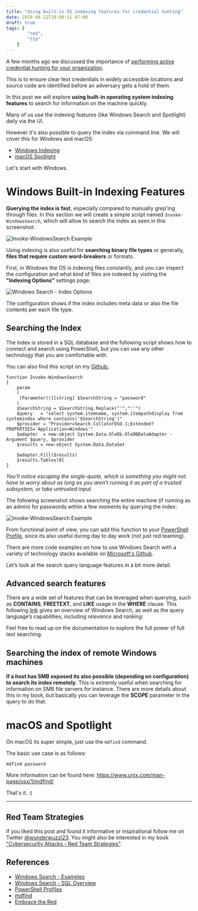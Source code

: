 ```yaml
---
title: "Using built-in OS indexing features for credential hunting"
date: 2020-06-22T10:00:51-07:00
draft: true
tags: [
        "red",
        "ttp"
    ]
---
```


A few months ago we discussed the importance of [performing active credential hunting for your organization](/blog/posts/2020/hunting-for-credentials). 

This is to ensure clear text credentials in widely accessible locations and source code are identified before an adversary gets a hold of them. 

In this post we will explore **using built-in operating system indexing features** to search for information on the machine quickly.

Many of us use the indexing features (like Windows Search and Spotlight) daily via the UI. 

However it's also possible to query the index via command line. We will cover this for Windows and macOS:

* [Windows Indexing](#windows-built-in-indexing-features)
* [macOS Spotlight](#macos-and-spotlight)

Let's start with Windows.

# Windows Built-in Indexing Features

**Querying the index is fast**, especially compared to manually grep'ing through files. In this section we will create a simple script named `Invoke-WindowsSearch`, which will allow to search the index as seen in this screenshot:

![Invoke-WindowsSearch Example](/blog/images/2020/invoke-windowssearch.png)

Using indexing is also useful for **searching binary file types** or generally, **files that require custom word-breakers** or formats. 

First, in Windows the OS is indexing files constantly, and you can inspect the configuration and what kind of files are indexed by visiting the **"Indexing Options"** settings page:

![Windows Search - Index Options](/blog/images/2020/windows-indexing.png)

The configuration shows if the index includes meta data or also the file contents per each file type.

## Searching the Index

The index is stored in a SQL database and the following script shows how to connect and search using PowerShell, but you can use any other technology that you are comfortable with.

You can also find this script on my [Github:](https://github.com/wunderwuzzi23/searchutils/blob/master/Invoke-WindowsSearch.ps1)

```
function Invoke-WindowsSearch
{
    param
    (
     [Parameter()][string] $SearchString = "password"
    )
    $SearchString = $SearchString.Replace("'","''")
    $query   = "select system.itemname, system.itempathdisplay from systemindex where contains('$SearchString')"
    $provider = "Provider=Search.CollatorDSO.1;Extended?PROPERTIES='Application=Windows'"
    $adapter  = new-object System.Data.OleDb.OleDBDataAdapter -Argument $query, $provider
    $results = new-object System.Data.DataSet

    $adapter.Fill($results)
    $results.Tables[0]
}
```

*You'll notice escaping the single-quote, which is something you might not have to worry about as long as you aren't running it as part of a trusted subsystem, or take untrusted input.*

The following screenshot shows searching the entire machine (if running as an admin) for passwords within a few moments by querying the index:
 
![Invoke-WindowsSearch Example](/blog/images/2020/invoke-windowssearch.png)

From functional point of view, you can add this function to your [PowerShell Profile](https://devblogs.microsoft.com/scripting/understanding-the-six-powershell-profiles/), since its also useful during day to day work (not just red teaming).

There are more code examples on how to use Windows Search with a variety of technology stacks available on [Microsoft's Github](https://github.com/microsoft/Windows-classic-samples/tree/master/Samples/Win7Samples/winui/WindowsSearch). 

Let’s look at the search query language features in a bit more detail.

## Advanced search features

There are a wide set of features that can be leveraged when querying, such as **CONTAINS**, **FREETEXT**, and **LIKE** usage in the **WHERE** clause. This following [link](https://docs.microsoft.com/en-us/windows/win32/search/-search-sql-ovwofsearchquery) gives an overview of Windows Search, as well as the query language’s capabilities, including *relevance* and *ranking*.

Feel free to read up on the documentation to explore the full power of full text searching.

## Searching the index of remote Windows machines

**If a host has SMB exposed its also possible (depending on configuration) to search its index remotely**. This is extremly useful when searching for information on SMB file servers for instance. There are more details about this in my book, but basically you can leverage the **SCOPE** parameter in the query to do that.


# macOS and Spotlight

On macOS its super simple, just use the `mdfind` command.

The basic use case is as follows:

```
mdfind password
```

More information can be found here: https://www.unix.com/man-page/osx/1/mdfind/

That's it. :)

-------

## Red Team Strategies
If you liked this post and found it informative or inspirational follow me on Twitter  [@wunderwuzzi23](https://twitter.com/wunderwuzzi23). You might also be interested in my book ["Cybersecurity Attacks - Red Team Strategies"](https://www.amazon.com/Cybersecurity-Attacks-Strategies-practical-penetration-ebook/dp/B0822G9PTM). 

## References
* [Windows Search - Examples](https://github.com/microsoft/Windows-classic-samples/tree/master/Samples/Win7Samples/winui/WindowsSearch)
* [Windows Search - SQL Overview](https://docs.microsoft.com/en-us/windows/win32/search/-search-sql-ovwofsearchquery)
* [PowerShell Profiles](https://devblogs.microsoft.com/scripting/understanding-the-six-powershell-profiles/)
* [mdfind](https://www.unix.com/man-page/osx/1/mdfind/)
* [Embrace the Red](https://embracethered.com/index.html)

